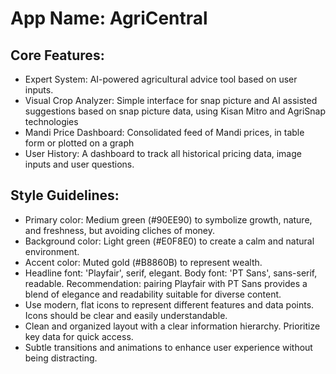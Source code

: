 # **App Name**: AgriCentral

## Core Features:

- Expert System: AI-powered agricultural advice tool based on user inputs.
- Visual Crop Analyzer: Simple interface for snap picture and AI assisted suggestions based on snap picture data, using Kisan Mitro and AgriSnap technologies
- Mandi Price Dashboard: Consolidated feed of Mandi prices, in table form or plotted on a graph
- User History: A dashboard to track all historical pricing data, image inputs and user questions.

## Style Guidelines:

- Primary color: Medium green (#90EE90) to symbolize growth, nature, and freshness, but avoiding cliches of money.
- Background color: Light green (#E0F8E0) to create a calm and natural environment.
- Accent color: Muted gold (#B8860B) to represent wealth.
- Headline font: 'Playfair', serif, elegant. Body font: 'PT Sans', sans-serif, readable. Recommendation: pairing Playfair with PT Sans provides a blend of elegance and readability suitable for diverse content.
- Use modern, flat icons to represent different features and data points. Icons should be clear and easily understandable.
- Clean and organized layout with a clear information hierarchy. Prioritize key data for quick access.
- Subtle transitions and animations to enhance user experience without being distracting.